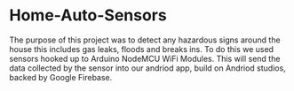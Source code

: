 # Home-Auto-Sensors
The purpose of this project was to detect any hazardous signs around the house this includes gas leaks, floods and breaks ins. To do this we used sensors hooked up to Arduino NodeMCU WiFi Modules. This will send the data collected by the sensor into our andriod app, build on Andriod studios, backed by Google Firebase.
